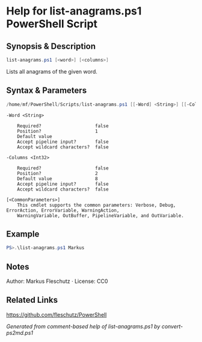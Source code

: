 # Help for list-anagrams.ps1 PowerShell Script

## Synopsis & Description
```powershell
list-anagrams.ps1 [<word>] [<columns>]
```

Lists all anagrams of the given word.

## Syntax & Parameters
```powershell
/home/mf/PowerShell/Scripts/list-anagrams.ps1 [[-Word] <String>] [[-Columns] <Int32>] [<CommonParameters>]
```

```
-Word <String>
    
    Required?                    false
    Position?                    1
    Default value                
    Accept pipeline input?       false
    Accept wildcard characters?  false
```

```
-Columns <Int32>
    
    Required?                    false
    Position?                    2
    Default value                8
    Accept pipeline input?       false
    Accept wildcard characters?  false
```

```
[<CommonParameters>]
    This cmdlet supports the common parameters: Verbose, Debug, ErrorAction, ErrorVariable, WarningAction, 
    WarningVariable, OutBuffer, PipelineVariable, and OutVariable.
```

## Example
```powershell
PS>.\list-anagrams.ps1 Markus
```


## Notes
Author: Markus Fleschutz · License: CC0

## Related Links
https://github.com/fleschutz/PowerShell

*Generated from comment-based help of list-anagrams.ps1 by convert-ps2md.ps1*

